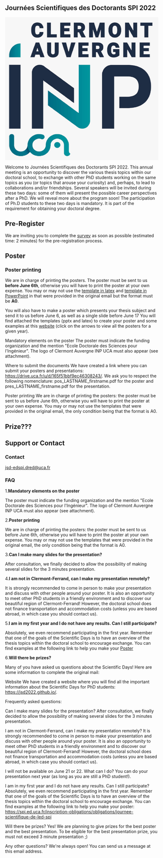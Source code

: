 ## Journées Scientifiques des Doctorants SPI 2022

<img align="center" width="531" height="470" src="INP.JPG">

Welcome to Journées Scientifiques des Doctorants SPI 2022. This annual meeting is an opportunity to discover the various thesis topics within our doctoral school, to exchange with other PhD students working on the same topics as you (or topics that arouse your curiosity) and, perhaps, to lead to collaborations and/or friendships. Several speakers will be invited during these two days: some of them will present the possible career perspectives after a PhD. We will reveal more about the program soon! The participation of Ph.D students to these two days is mandatory. It is part of the requirement for obtaining your doctoral degree. 

## Pre-Register
We are inviting you to complete the [survey](https://framaforms.org/participation-aux-journees-scientifiques-des-doctorants-1652653658)
as soon as possible (estimated time: 2 minutes) for the pre-registration process. 

## Poster

### Poster printing
We are in charge of printing the posters. The poster must be sent to us **before June 6th**, otherwise you will have to print the poster at your own expense. You may or may not use the [template in latex](A0_Vertical_Template-latex.zip) and [template in PowerPoint]() in that were provided in the original email but the format must be **A0**.


You will also have to make a poster which presents your thesis subject and send it to us before June 6, as well as a single slide before June 17  You will find attached the templates (pptx and latex) to create your poster and some examples at this [website]( https://spi.ed.uca.fr/inscription-obligations/obligations/journee-scientifique-de-led-spi) (click on the arrows to view all the posters for a given year).

Mandatory elements on the poster
The poster must indicate the funding organization and the mention "Ecole Doctorale des Sciences pour l'Ingénieur". The logo of Clermont Auvergne INP UCA must also appear (see attachment).

Where to submit the documents
We have created a link where you can submit your posters and presentations: https://drive.uca.fr/u/d/165f51bbf9ec46308243/. We ask you to respect the following nomenclature: pos_LASTNAME_firstname.pdf for the poster and pres_LASTNAME_firstname.pdf for the presentation.

Poster printing
We are in charge of printing the posters: the poster must be sent to us before June 6th, otherwise you will have to print the poster at your own expense. You may or may not use the templates that were provided in the original email, the only condition being that the format is A0.

## Prize???

## Support or Contact

### Contact
jsd-edspi.dred@uca.fr

### FAQ
1.**Mandatory elements on the poster**

The poster must indicate the funding organization and the mention "Ecole Doctorale des Sciences pour l'Ingénieur". The logo of Clermont Auvergne INP UCA must also appear (see attachment).

2.**Poster printing**

We are in charge of printing the posters: the poster must be sent to us before June 6th, otherwise you will have to print the poster at your own expense. You may or may not use the templates that were provided in the original email, the only condition being that the format is A0.

3.**Can I make many slides for the presentation?**

After consultation, we finally decided to allow the possibility of making several slides for the 3 minutes presentation.

4.**I am not in Clermont-Ferrand, can I make my presentation remotely?**

It is strongly recommended to come in person to make your presentation and discuss with other people around your poster. It is also an opportunity to meet other PhD students in a friendly environment and to discover our beautiful region of Clermont-Ferrand! However, the doctoral school does not finance transportation and accommodation costs (unless you are based abroad, in which case you should contact us).

5.**I am in my first year and I do not have any results. Can I still participate?**

Absolutely, we even recommend participating in the first year. Remember that one of the goals of the Scientific Days is to have an overview of the thesis topics within the doctoral school to encourage exchange. You can find examples at the following link to help you make your [Poster](https://spi.ed.uca.fr/inscription-obligations/obligations/journee-scientifique-de-led-spi)

6.**Will there be prizes?**

Many of you have asked us questions about the Scientific Days! Here are some information to complete the original mail:



Website
We have created a website where you will find all the important information about the Scientific Days for PhD students: https://jsd2022.github.io/.


Frequently asked questions:

Can I make many slides for the presentation?
After consultation, we finally decided to allow the possibility of making several slides for the 3 minutes presentation.

I am not in Clermont-Ferrand, can I make my presentation remotely?
It is strongly recommended to come in person to make your presentation and discuss with other people around your poster. It is also an opportunity to meet other PhD students in a friendly environment and to discover our beautiful region of Clermont-Ferrand!
However, the doctoral school does not finance transportation and accommodation costs (unless you are based abroad, in which case you should contact us).

I will not be available on June 21 or 22. What can I do?
You can do your presentation next year (as long as you are still a PhD student!).

I am in my first year and I do not have any results. Can I still participate?
Absolutely, we even recommend participating in the first year. Remember that one of the goals of the Scientific Days is to have an overview of the thesis topics within the doctoral school to encourage exchange. You can find examples at the following link to help you make your poster: https://spi.ed.uca.fr/inscription-obligations/obligations/journee-scientifique-de-led-spi 

Will there be prizes?
Yes! We are planning to give prizes for the best poster and the best presentation. To be eligible for the best presentation prize, you must not exceed 3 minute presentation ;)

Any other questions?
We're always open! You can send us a message at this email address.


